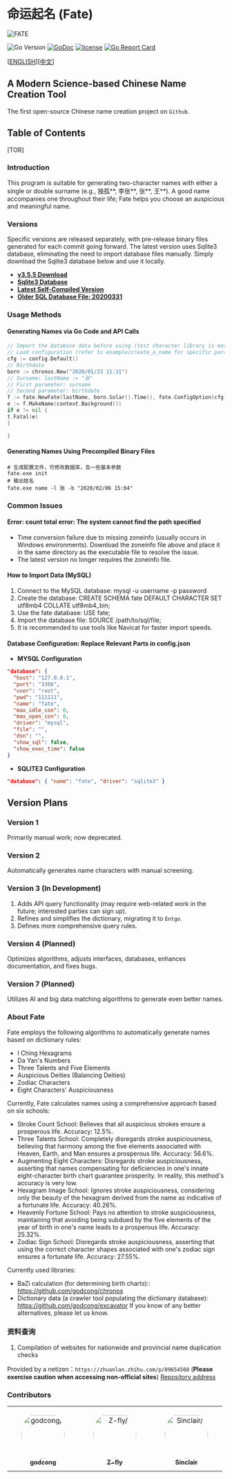 # 命运起名 (Fate)

![FATE](docs/fate.png)

![Go Version](https://img.shields.io/badge/go%20version-%3E=1.22.1-blue.svg?style=flat-square)
[![GoDoc](https://godoc.org/github.com/babyname/fate?status.svg)](http://godoc.org/github.com/babyname/fate)
[![license](https://img.shields.io/github/license/babyname/fate.svg)](https://github.com/babyname/fate/blob/master/LICENSE)
[![Go Report Card](https://goreportcard.com/badge/github.com/babyname/fate)](https://goreportcard.com/report/github.com/babyname/fate)

[[ENGLISH](README_EN.md)][[中文](README.md)]

## A Modern Science-based Chinese Name Creation Tool

The first open-source Chinese name creation project on `Github`.

## Table of Contents

[TOR]

### Introduction

This program is suitable for generating two-character names with either a single or double surname (e.g., 独孤**, 李张**, 张**, 王**).
A good name accompanies one throughout their life; Fate helps you choose an auspicious and meaningful name.

### Versions

Specific versions are released separately, with pre-release binary files generated for each commit going forward.
The latest version uses Sqlite3 database, eliminating the need to import database files manually.
Simply download the Sqlite3 database below and use it locally.

- **[v3.5.5 Download](https://github.com/babyname/fate/releases/tag/v3.5.5)**
- **[Sqlite3 Database](https://github.com/babyname/fate/releases/download/v3.5.4/fate_sqlite3_database.zip)**
- **[Latest Self-Compiled Version](https://github.com/babyname/fate/releases/tag/auto_build)**
- **[Older SQL Database File: 20200331](https://github.com/babyname/fate/releases/download/v3.5.1/fate_db_200331.7z)**

### Usage Methods

#### Generating Names via Go Code and API Calls

```go
// Import the database data before using (test character library is mostly complete; for peace of mind, you can verify generated names on some naming websites later).
// Load configuration (refer to example/create_a_name for specific parameters).
cfg := config.Default()
// Birthdate
born := chronos.New("2020/01/23 11:31")
// Surname: lastName := "张"
// First parameter: surname
// Second parameter: birthdate
f := fate.NewFate(lastName, born.Solar().Time(), fate.ConfigOption(cfg))
e := f.MakeName(context.Background())
if e != nil {
t.Fatal(e)
}

}
```

#### Generating Names Using Precompiled Binary Files

```shell
# 生成配置文件，可修改数据库，及一些基本参数
fate.exe init
# 输出姓名
fate.exe name -l 张 -b "2020/02/06 15:04"
```

### Common Issues

#### Error: count total error: The system cannot find the path specified

- Time conversion failure due to missing zoneinfo (usually occurs in Windows environments). Download the zoneinfo file above and place it in the same directory as the executable file to resolve the issue.
- The latest version no longer requires the zoneinfo file.

#### How to Import Data (MySQL)

1. Connect to the MySQL database: mysql -u username -p password
2. Create the database: CREATE SCHEMA fate DEFAULT CHARACTER SET utf8mb4 COLLATE utf8mb4_bin;
3. Use the fate database: USE fate;
4. Import the database file: SOURCE /path/to/sql/file;
5. It is recommended to use tools like Navicat for faster import speeds.

#### Database Configuration: Replace Relevant Parts in config.json

- **MYSQL Configuration**

```json
"database": {
  "host": "127.0.0.1",
  "port": "3306",
  "user": "root",
  "pwd": "111111",
  "name": "fate",
  "max_idle_con": 0,
  "max_open_con": 0,
  "driver": "mysql",
  "file": "",
  "dsn": "",
  "show_sql": false,
  "show_exec_time": false
}

```

- **SQLITE3 Configuration**

```json
"database": { "name": "fate", "driver": "sqlite3" }
```

## Version Plans

### Version 1

Primarily manual work; now deprecated.

### Version 2

Automatically generates name characters with manual screening.

### Version 3 (In Development)

1. Adds API query functionality (may require web-related work in the future; interested parties can sign up).
2. Refines and simplifies the dictionary, migrating it to `Entgo`.
3. Defines more comprehensive query rules.

### Version 4 (Planned)

Optimizes algorithms, adjusts interfaces, databases, enhances documentation, and fixes bugs.

### Version 7 (Planned)

Utilizes AI and big data matching algorithms to generate even better names.

### About Fate

Fate employs the following algorithms to automatically generate names based on dictionary rules:

- I Ching Hexagrams
- Da Yan's Numbers
- Three Talents and Five Elements
- Auspicious Deities (Balancing Deities)
- Zodiac Characters
- Eight Characters' Auspiciousness

Currently, Fate calculates names using a comprehensive approach based on six schools:

- Stroke Count School: Believes that all auspicious strokes ensure a prosperous life. Accuracy: 12.5%.
- Three Talents School: Completely disregards stroke auspiciousness, believing that harmony among the five elements associated with Heaven, Earth, and Man ensures a prosperous life. Accuracy: 56.6%.
- Augmenting Eight Characters: Disregards stroke auspiciousness, asserting that names compensating for deficiencies in one's innate eight-character birth chart guarantee prosperity. In reality, this method's accuracy is very low.
- Hexagram Image School: Ignores stroke auspiciousness, considering only the beauty of the hexagram derived from the name as indicative of a fortunate life. Accuracy: 40.26%.
- Heavenly Fortune School: Pays no attention to stroke auspiciousness, maintaining that avoiding being subdued by the five elements of the year of birth in one's name leads to a prosperous life. Accuracy: 25.32%.
- Zodiac Sign School: Disregards stroke auspiciousness, asserting that using the correct character shapes associated with one's zodiac sign ensures a fortunate life. Accuracy: 27.55%.

Currently used libraries:

- BaZi calculation (for determining birth charts)::
  <https://github.com/godcong/chronos>
- Dictionary data (a crawler tool populating the dictionary database):
  <https://github.com/godcong/excavator>
  If you know of any better alternatives, please let us know.

### 资料查询

1. Compilation of websites for nationwide and provincial name duplication checks

Provided by a netizen：`https://zhuanlan.zhihu.com/p/89654568` (**Please exercise caution when accessing non-official sites**)
[Repository address](./docs/chinese_name_query.md)

### Contributors

<table>
<tr>
    <td align="center" style="word-wrap: break-word; width: 150.0; height: 150.0">
        <a href=https://github.com/godcong>
            <img src=https://avatars.githubusercontent.com/u/2727298?v=4 width="100;"  style="border-radius:50%;align-items:center;justify-content:center;overflow:hidden;padding-top:10px" alt=godcong/>
            <br />
            <sub style="font-size:14px"><b>godcong</b></sub>
        </a>
    </td>
    <td align="center" style="word-wrap: break-word; width: 150.0; height: 150.0">
        <a href=https://github.com/Z-fly>
            <img src=https://avatars.githubusercontent.com/u/10470892?v=4 width="100;"  style="border-radius:50%;align-items:center;justify-content:center;overflow:hidden;padding-top:10px" alt=Z-fly/>
            <br />
            <sub style="font-size:14px"><b>Z-fly</b></sub>
        </a>
    </td>
    <td align="center" style="word-wrap: break-word; width: 150.0; height: 150.0">
        <a href=https://github.com/fesiong>
            <img src=https://avatars.githubusercontent.com/u/9912496?v=4 width="100;"  style="border-radius:50%;align-items:center;justify-content:center;overflow:hidden;padding-top:10px" alt=Sinclair/>
            <br />
            <sub style="font-size:14px"><b>Sinclair</b></sub>
        </a>
    </td>
</tr>
</table>
